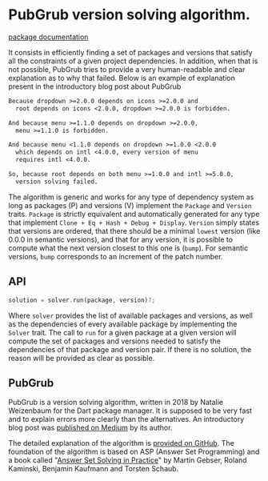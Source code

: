 # PubGrub version solving algorithm.

[package documentation](https://mpizenberg.github.io/pubgrub-rs/pubgrub/)

It consists in efficiently finding a set of packages and versions
that satisfy all the constraints of a given project dependencies.
In addition, when that is not possible,
PubGrub tries to provide a very human-readable and clear
explanation as to why that failed.
Below is an example of explanation present in
the introductory blog post about PubGrub

```txt
Because dropdown >=2.0.0 depends on icons >=2.0.0 and
  root depends on icons <2.0.0, dropdown >=2.0.0 is forbidden.

And because menu >=1.1.0 depends on dropdown >=2.0.0,
  menu >=1.1.0 is forbidden.

And because menu <1.1.0 depends on dropdown >=1.0.0 <2.0.0
  which depends on intl <4.0.0, every version of menu
  requires intl <4.0.0.

So, because root depends on both menu >=1.0.0 and intl >=5.0.0,
  version solving failed.
```

The algorithm is generic and works for any type of dependency system
as long as packages (P) and versions (V) implement
the `Package` and `Version` traits.
`Package` is strictly equivalent and automatically generated
for any type that implement `Clone + Eq + Hash + Debug + Display`.
`Version` simply states that versions are ordered,
that there should be
a minimal `lowest` version (like 0.0.0 in semantic versions),
and that for any version, it is possible to compute
what the next version closest to this one is (`bump`).
For semantic versions, `bump` corresponds to an increment of the patch number.


## API

```rust
solution = solver.run(package, version)?;
```

Where `solver` provides the list of available packages and versions,
as well as the dependencies of every available package
by implementing the `Solver` trait.
The call to `run` for a given package at a given version
will compute the set of packages and versions needed
to satisfy the dependencies of that package and version pair.
If there is no solution, the reason will be provided as clear as possible.


## PubGrub

PubGrub is a version solving algorithm,
written in 2018 by Natalie Weizenbaum
for the Dart package manager.
It is supposed to be very fast and to explain errors
more clearly than the alternatives.
An introductory blog post was
[published on Medium][medium-pubgrub] by its author.

The detailed explanation of the algorithm is
[provided on GitHub][github-pubgrub].
The foundation of the algorithm is based on ASP (Answer Set Programming)
and a book called
"[Answer Set Solving in Practice][potassco-book]"
by Martin Gebser, Roland Kaminski, Benjamin Kaufmann and Torsten Schaub.

[medium-pubgrub]: https://medium.com/@nex3/pubgrub-2fb6470504f
[github-pubgrub]: https://github.com/dart-lang/pub/blob/master/doc/solver.md
[potassco-book]: https://potassco.org/book/
